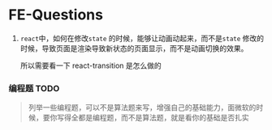 # FE-Questions

1. `react`中，如何在修改`state` 的时候，能够让动画动起来，而不是`state` 修改的时候，导致页面是渲染导致新状态的页面显示，而不是动画切换的效果。

   所以需要看一下 react-transition 是怎么做的



### 编程题 TODO

> 列举一些编程题，可以不是算法题来写，增强自己的基础能力，面微软的时候，要你写得全都是编程题，而不是算法题，就是看你的基础是否扎实


